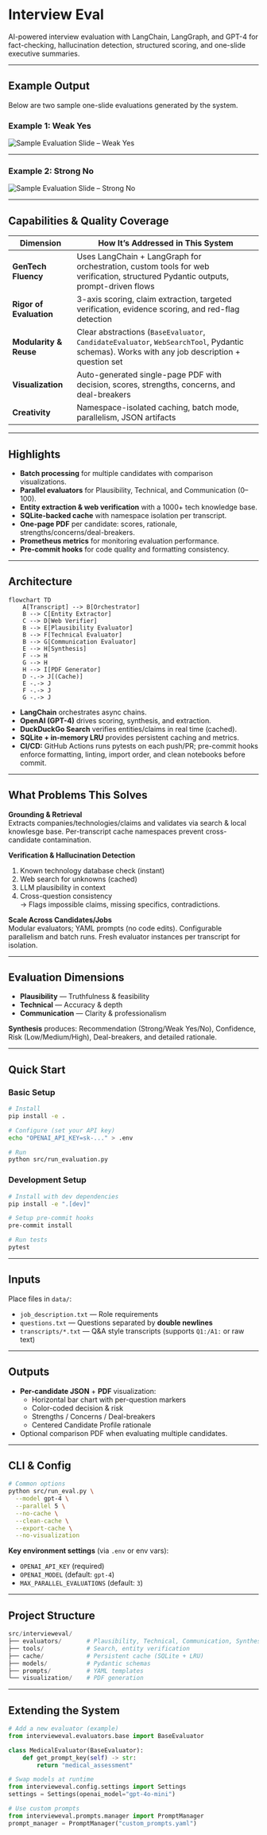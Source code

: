 # Interview Eval

AI-powered interview evaluation with LangChain, LangGraph, and GPT-4 for fact-checking, hallucination detection, structured scoring, and one-slide executive summaries.

---

## Example Output

Below are two sample one-slide evaluations generated by the system.

### Example 1: Weak Yes
![Sample Evaluation Slide – Weak Yes](docs/evaluation_sample_good.png)

---

### Example 2: Strong No
![Sample Evaluation Slide – Strong No](docs/evaluation_sample_bad.png)

---

## Capabilities & Quality Coverage

| Dimension               | How It’s Addressed in This System                                                                                                            |
|-------------------------|----------------------------------------------------------------------------------------------------------------------------------------------|
| **GenTech Fluency**     | Uses LangChain + LangGraph for orchestration, custom tools for web verification, structured Pydantic outputs, prompt-driven flows            |
| **Rigor of Evaluation** | 3-axis scoring, claim extraction, targeted verification, evidence scoring, and red-flag detection                                            |
| **Modularity & Reuse**  | Clear abstractions (`BaseEvaluator`, `CandidateEvaluator`, `WebSearchTool`, Pydantic schemas). Works with any job description + question set |
| **Visualization**       | Auto-generated single-page PDF with decision, scores, strengths, concerns, and deal-breakers                                                 |
| **Creativity**          | Namespace-isolated caching, batch mode, parallelism, JSON artifacts                                                                          |

---

## Highlights

- **Batch processing** for multiple candidates with comparison visualizations.
- **Parallel evaluators** for Plausibility, Technical, and Communication (0–100).
- **Entity extraction & web verification** with a 1000+ tech knowledge base.
- **SQLite-backed cache** with namespace isolation per transcript.
- **One-page PDF** per candidate: scores, rationale, strengths/concerns/deal-breakers.
- **Prometheus metrics** for monitoring evaluation performance.
- **Pre-commit hooks** for code quality and formatting consistency.

---

## Architecture

```mermaid
flowchart TD
    A[Transcript] --> B[Orchestrator]
    B --> C[Entity Extractor]
    C --> D[Web Verifier]
    B --> E[Plausibility Evaluator]
    B --> F[Technical Evaluator]
    B --> G[Communication Evaluator]
    E --> H[Synthesis]
    F --> H
    G --> H
    H --> I[PDF Generator]
    D -.-> J[(Cache)]
    E -.-> J
    F -.-> J
    G -.-> J
 ```

- **LangChain** orchestrates async chains.
- **OpenAI (GPT-4)** drives scoring, synthesis, and extraction.
- **DuckDuckGo Search** verifies entities/claims in real time (cached).
- **SQLite + in-memory LRU** provides persistent caching and metrics.
- **CI/CD:** GitHub Actions runs pytests on each push/PR; pre-commit hooks enforce formatting, linting, import order, 
and clean notebooks before commit.

---

## What Problems This Solves

**Grounding & Retrieval**  
Extracts companies/technologies/claims and validates via search & local knowlesge base. Per-transcript cache namespaces prevent cross-candidate contamination.

**Verification & Hallucination Detection**  
1) Known technology database check (instant)  
2) Web search for unknowns (cached)  
3) LLM plausibility in context  
4) Cross-question consistency  
→ Flags impossible claims, missing specifics, contradictions.

**Scale Across Candidates/Jobs**  
Modular evaluators; YAML prompts (no code edits). Configurable parallelism and batch runs. Fresh evaluator instances per transcript for isolation.

---

## Evaluation Dimensions

- **Plausibility** — Truthfulness & feasibility  
- **Technical** — Accuracy & depth  
- **Communication** — Clarity & professionalism  

**Synthesis** produces: Recommendation (Strong/Weak Yes/No), Confidence, Risk (Low/Medium/High), Deal-breakers, and detailed rationale.

---

## Quick Start
### Basic Setup
```bash
# Install
pip install -e .

# Configure (set your API key)
echo "OPENAI_API_KEY=sk-..." > .env

# Run
python src/run_evaluation.py
```

### Development Setup
```bash
# Install with dev dependencies
pip install -e ".[dev]"

# Setup pre-commit hooks
pre-commit install

# Run tests
pytest
```

---

## Inputs

Place files in `data/`:
- `job_description.txt` — Role requirements
- `questions.txt` — Questions separated by **double newlines**
- `transcripts/*.txt` — Q&A style transcripts (supports `Q1:/A1:` or raw text)

---

## Outputs

- **Per-candidate JSON** + **PDF** visualization:
  - Horizontal bar chart with per-question markers
  - Color-coded decision & risk
  - Strengths / Concerns / Deal-breakers
  - Centered Candidate Profile rationale
- Optional comparison PDF when evaluating multiple candidates.

---

## CLI & Config

```bash
# Common options
python src/run_eval.py \
  --model gpt-4 \
  --parallel 5 \
  --no-cache \
  --clean-cache \
  --export-cache \
  --no-visualization
```

**Key environment settings** (via `.env` or env vars):
- `OPENAI_API_KEY` (required)
- `OPENAI_MODEL` (default: `gpt-4`)
- `MAX_PARALLEL_EVALUATIONS` (default: `3`)

---

## Project Structure

```python
src/intervieweval/
├── evaluators/       # Plausibility, Technical, Communication, Synthesis
├── tools/            # Search, entity verification
├── cache/            # Persistent cache (SQLite + LRU)
├── models/           # Pydantic schemas
├── prompts/          # YAML templates
└── visualization/    # PDF generation
```

---

## Extending the System

```python
# Add a new evaluator (example)
from intervieweval.evaluators.base import BaseEvaluator

class MedicalEvaluator(BaseEvaluator):
    def get_prompt_key(self) -> str:
        return "medical_assessment"

# Swap models at runtime
from intervieweval.config.settings import Settings
settings = Settings(openai_model="gpt-4o-mini")

# Use custom prompts
from intervieweval.prompts.manager import PromptManager
prompt_manager = PromptManager("custom_prompts.yaml")
```
